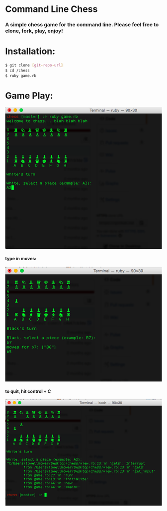 # Command Line Chess
### A simple chess game for the command line. Please feel free to clone, fork, play, enjoy!
# Installation:
```sh
$ git clone [git-repo-url]
$ cd /chess
$ ruby game.rb
```
# Game Play:
![initial start](images/initial.png)

#### type in moves:
![game play](images/second.png)

#### to quit, hit control + C
![leaving game](images/quit.png)
